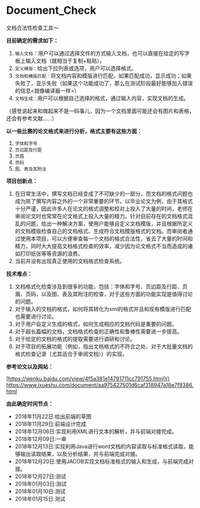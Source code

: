 # Document_Check
文档合法性检查工具～


**目前确定的需求如下：**

1. `输入文档`：用户可以通过选择文件的方式输入文档，也可以直接在给定的写字板上输入文档（就相当于复制+粘贴）。
2. `定义模版：`给出下拉列表或选项，用户可以选择格式。
3. `文档和模版匹配：`将文档内容和模版进行匹配，如果匹配成功，显示成功；如果失败了，显示失败（如果这个功能成功了，那么在测试阶段最好能够加入错误的信息<就像编译器一样>）
4. `文档生成：`用户可以根据自己选择的格式，通过输入内容，实现文档的生成。

（感觉说起来和做起来不是一码事儿，因为一个文档里面可能还会有图片和表格，还会有参考文献……）

**以一些比赛的论文格式来进行分析，格式主要有这些方面：**

1. `字体和字号`
2. `页边距及行距`
3. `页眉`
4. `页码`
5. `图、表及其附注`

**项目创新点：**

1. 在日常生活中，撰写文档已经变成了不可缺少的一部分，而文档的格式问题也成为除了撰写内容之外的一个非常重要的环节。以毕业论文为例，由于其格式十分严谨，因此许多人在论文的格式调整和校对上投入了大量的时间，老师在审阅论文时也常常在论文格式上投入大量的精力。针对目前存在的文档格式混乱的问题，给出一种解决方案，使用户能够自定义文档模版，并且根据所定义的文档模版检查自己的文档格式、生成符合文档模版格式的文档。而审阅者通过使用本项目，可以方便审查每一个文档的格式合法性，省去了大量的时间和精力，同时大大提高文档格式检查的效率，减少因为论文格式不当而造成的诸如打印纸张等等资源的浪费。
2. 当前并没有出现真正使用的文档格式检查系统。


**技术难点：**

1. 文档格式化检查涉及到很多的功能，包括：字体和字号、页边距及行距、页眉、页码，以及图、表及其附注的检查，对于这些方面的功能实现是值得讨论的问题。
2. 对于输入的文档的格式，如何将其转化为xml的格式并且和现有模版进行匹配也需要进行讨论。
3. 对于用户自定义生成的格式，如何生成相应的文档代码是重要的问题。
4. 对于超长篇幅的文档，文档格式检查的正确性和鲁棒性需要进一步提高。
5. 对于给定的文档的格式的提取需要进行调研和讨论。
6. 对于项目的拓展功能（例如，指出文档格式的不符合之处、对于大批量文档的格式检查记录（尤其适合于审阅文档））的实现。

**参考论文以及网站：**

[https://wenku.baidu.com/view/4f5a381e14791711cc791755.html]()
[https://www.ixueshu.com/document/aa975427501d6caf318947a18e7f9386.html
]()


**由此确定时间节点：**

* 2018年11月22日:给出前端的草图
* 2018年11月29日:前端设计完成
* 2018年12月06日:实现利用XML进行文本的解析，并与前端对接完成。
* 2018年12月09日:一审
* 2018年12月13日:实现利用Java进行word文档的内容读取与标准格式读取，能够输出读取结果，以及分析结果，并与前端完成对接。
* 2018年12月20日:使用JACOB实现文档标准格式的输入和生成，与前端完成对接。
* 2018年12月27日:测试
* 2018年01月03日:测试
* 2018年01月10日:测试
* 2018年01月15日:测试

